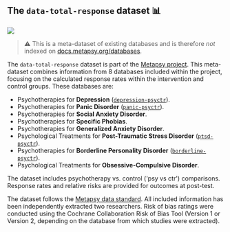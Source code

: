 ## **The `data-total-response` dataset** 📊 

[<img src="https://img.shields.io/badge/DOI-10.5281%2Fzenodo.8364508-blue">](https://doi.org/10.5281/zenodo.8364508) 

> ⚠️ This is a meta-dataset of existing databases and is therefore _not_ indexed on [docs.metapsy.org/databases](https://docs.metapsy.org/databases).

The `data-total-response` dataset is part of the [Metapsy project](https://www.metapsy.org/). This meta-dataset combines information from 8 databases included within the project, focusing on the calculated response rates within the intervention and control groups. 
These databases are:

- Psychotherapies for **Depression** ([`depression-psyctr`](https://github.com/metapsy-project/data-depression-psyctr)).
- Psychotherapies for **Panic Disorder** ([`panic-psyctr`](https://github.com/metapsy-project/data-panic-psyctr)).
- Psychotherapies for **Social Anxiety Disorder**.
- Psychotherapies for **Specific Phobias**.
- Psychotherapies for **Generalized Anxiety Disorder**.
- Psychological Treatments for **Post-Traumatic Stress Disorder** ([`ptsd-psyctr`](https://github.com/metapsy-project/data-ptsd-psyctr)).
- Psychotherapies for **Borderline Personality Disorder** ([`borderline-psyctr`](https://github.com/metapsy-project/data-borderline-psyctr)).
- Psychological Treatments for **Obsessive-Compulsive Disorder**.

The dataset includes psychotherapy vs. control ('psy vs ctr') comparisons. Response rates and relative risks are provided for outcomes at post-test. 

The dataset follows the [Metapsy data standard](https://docs.metapsy.org/data-preparation/format/). All included information has been independently extracted two researchers. Risk of bias ratings were conducted using the Cochrane Collaboration Risk of Bias Tool (Version 1 or Version 2, depending on the database from which studies were extracted).


